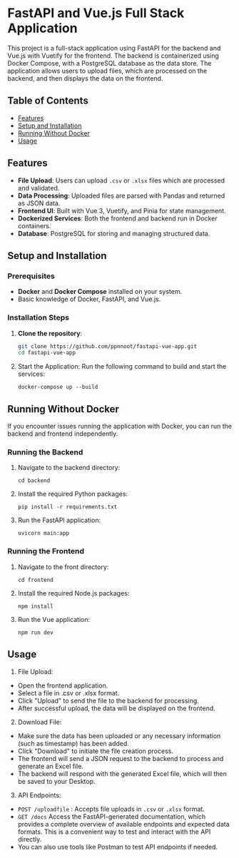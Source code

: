 # FastAPI and Vue.js Full Stack Application

This project is a full-stack application using FastAPI for the backend and Vue.js with Vuetify for the frontend. The backend is containerized using Docker Compose, with a PostgreSQL database as the data store. The application allows users to upload files, which are processed on the backend, and then displays the data on the frontend.

## Table of Contents
- [Features](#features)
- [Setup and Installation](#setup-and-installation)
- [Running Without Docker](#running-Without-docker)
- [Usage](#usage)

## Features
- **File Upload**: Users can upload `.csv` or `.xlsx` files which are processed and validated.
- **Data Processing**: Uploaded files are parsed with Pandas and returned as JSON data.
- **Frontend UI**: Built with Vue 3, Vuetify, and Pinia for state management.
- **Dockerized Services**: Both the frontend and backend run in Docker containers.
- **Database**: PostgreSQL for storing and managing structured data.

## Setup and Installation

### Prerequisites
- **Docker** and **Docker Compose** installed on your system.
- Basic knowledge of Docker, FastAPI, and Vue.js.

### Installation Steps

1. **Clone the repository**:
   ```bash
   git clone https://github.com/ppnnoot/fastapi-vue-app.git
   cd fastapi-vue-app
   ```
2. Start the Application: Run the following command to build and start the services:
   ```
   docker-compose up --build
   ```

## Running Without Docker
If you encounter issues running the application with Docker, you can run the backend and frontend independently.

### Running the Backend

1. Navigate to the backend directory:
   ```
   cd backend
   ```

2. Install the required Python packages:
   ```
   pip install -r requirements.txt
   ```

3. Run the FastAPI application:
   ```
   uvicorn main:app
   ```

### Running the Frontend
1. Navigate to the front directory:
   ```
   cd frontend
   ```

2. Install the required Node.js packages:
   ```
   npm install
   ```
3. Run the Vue application:
   ```
   npm run dev
   ```

## Usage
1. File Upload:
- Open the frontend application.
- Select a file in .csv or .xlsx format.
- Click "Upload" to send the file to the backend for processing.
- After successful upload, the data will be displayed on the frontend.

2. Download File:
- Make sure the data has been uploaded or any necessary information (such as timestamp) has been added.
- Click "Download" to initiate the file creation process.
- The frontend will send a JSON request to the backend to process and generate an Excel file.
- The backend will respond with the generated Excel file, which will then be saved to your Desktop.

3. API Endpoints:
- ```POST /uploadfile``` : Accepts file uploads in ```.csv``` or ```.xlsx``` format.
- ```GET /docs``` Access the FastAPI-generated documentation, which provides a complete overview of available endpoints and expected data formats. This is a convenient way to test and interact with the API directly.
- You can also use tools like Postman to test API endpoints if needed.


